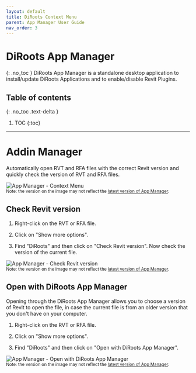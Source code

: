 ```yaml
---
layout: default
title: DiRoots Context Menu
parent: App Manager User Guide
nav_order: 3
---
```


# DiRoots App Manager
{: .no_toc }
DiRoots App Manager is a standalone desktop application to install/update DiRoots Applications and to enable/disable Revit Plugins.

## Table of contents
{: .no_toc .text-delta }

1. TOC
{:toc}

---

# Addin Manager

Automatically open RVT and RFA files with the correct Revit version and quickly check the version of RVT and RFA files.

![App Manager - Context Menu](../../../../)  
<sub>Note: the version on the image may not reflect the [latest version of App Manager](https://diroots.com/apps/diroots-app-manager/#downloadForm).</sub>

## Check Revit version

1. Right-click on the RVT or RFA file.

2. Click on "Show more options".

3. Find "DiRoots" and then click on "Check Revit version". Now check the version of the current file.

![App Manager - Check Revit version](../../../../)  
<sub>Note: the version on the image may not reflect the [latest version of App Manager](https://diroots.com/apps/diroots-app-manager/#downloadForm).</sub>

## Open with DiRoots App Manager

Opening through the DiRoots App Manager allows you to choose a version of Revit to open the file, in case the current file is from an older version that you don't have on your computer.

1. Right-click on the RVT or RFA file.

2. Click on "Show more options".

3. Find "DiRoots" and then click on "Open with DiRoots App Manager".

![App Manager - Open with DiRoots App Manager](../../../../)  
<sub>Note: the version on the image may not reflect the [latest version of App Manager](https://diroots.com/apps/diroots-app-manager/#downloadForm).</sub>